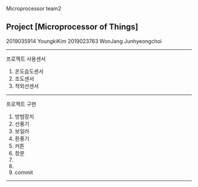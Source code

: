 Microprocessor team2

## Project [Microprocessor of Things]

2019035914 YoungkiKim 2019023763 WonJang Junhyeongchoi

---
프로젝트 사용센서
1. 온도습도센서
2. 조도센서
3. 적외선센서
---
프로젝트 구현
1. 방범장치
2. 선풍기
3. 보일러
4. 환풍기
5. 커튼
6. 창문
7.
8.
9. commit 
---
